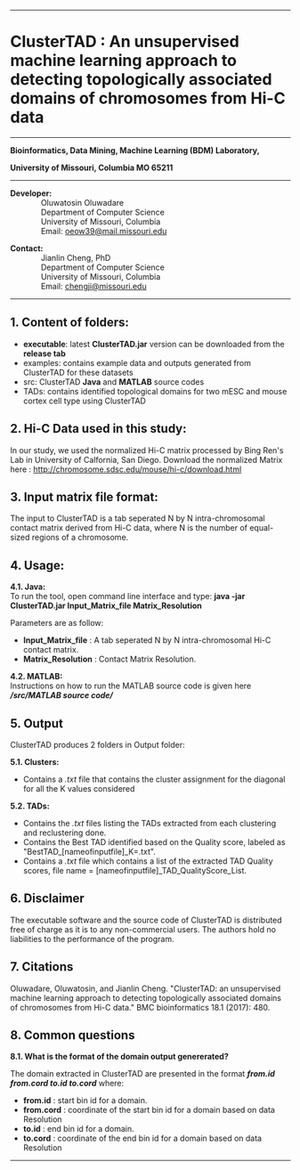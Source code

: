 ------------------------------------------------------------------------------------------------------------------------------------
# ClusterTAD : An unsupervised machine learning approach to detecting topologically associated domains of chromosomes from Hi-C data
------------------------------------------------------------------------------------------------------------------------------------
**Bioinformatics, Data Mining, Machine Learning (BDM) Laboratory,**

**University of Missouri, Columbia MO 65211**

----------------------------------------------------------------------

**Developer:** <br />
		 &nbsp;&nbsp;&nbsp;&nbsp;&nbsp;&nbsp;&nbsp;&nbsp;&nbsp;&nbsp;&nbsp;&nbsp;&nbsp;&nbsp;Oluwatosin Oluwadare <br />
		 &nbsp;&nbsp;&nbsp;&nbsp;&nbsp;&nbsp;&nbsp;&nbsp;&nbsp;&nbsp;&nbsp;&nbsp;&nbsp;&nbsp;Department of Computer Science <br />
		 &nbsp;&nbsp;&nbsp;&nbsp;&nbsp;&nbsp;&nbsp;&nbsp;&nbsp;&nbsp;&nbsp;&nbsp;&nbsp;&nbsp;University of Missouri, Columbia <br />
		 &nbsp;&nbsp;&nbsp;&nbsp;&nbsp;&nbsp;&nbsp;&nbsp;&nbsp;&nbsp;&nbsp;&nbsp;&nbsp;&nbsp;Email: oeow39@mail.missouri.edu 

**Contact:** <br />
		 &nbsp;&nbsp;&nbsp;&nbsp;&nbsp;&nbsp;&nbsp;&nbsp;&nbsp;&nbsp;&nbsp;&nbsp;&nbsp;&nbsp;Jianlin Cheng, PhD <br />
		 &nbsp;&nbsp;&nbsp;&nbsp;&nbsp;&nbsp;&nbsp;&nbsp;&nbsp;&nbsp;&nbsp;&nbsp;&nbsp;&nbsp;Department of Computer Science <br />
		 &nbsp;&nbsp;&nbsp;&nbsp;&nbsp;&nbsp;&nbsp;&nbsp;&nbsp;&nbsp;&nbsp;&nbsp;&nbsp;&nbsp;University of Missouri, Columbia <br />
		 &nbsp;&nbsp;&nbsp;&nbsp;&nbsp;&nbsp;&nbsp;&nbsp;&nbsp;&nbsp;&nbsp;&nbsp;&nbsp;&nbsp;Email: chengji@missouri.edu 
	 
--------------------------------------------------------------------	

**1.	Content of folders:**
-----------------------------------------------------------	
* **executable**: latest **ClusterTAD.jar** version can be downloaded from the **release tab**
* examples: contains example data and outputs generated from ClusterTAD for these datasets 
* src: ClusterTAD **Java** and **MATLAB** source codes
* TADs: contains identified topological domains for two mESC and mouse cortex cell type using ClusterTAD


**2.	Hi-C Data used in this study:**
-----------------------------------------------------------
In our study, we used the normalized Hi-C  matrix processed by Bing Ren's Lab in University of Calfornia, San Diego. 
Download the normalized Matrix here : http://chromosome.sdsc.edu/mouse/hi-c/download.html


**3.	Input matrix file format:**
-----------------------------------------------------------
The input to ClusterTAD is a tab seperated N by N intra-chromosomal contact matrix derived from Hi-C data, where N is the number of equal-sized regions of a chromosome.


**4.	Usage:**
-----------------------------------------------------------
**4.1. 	Java:** <br />
To run the tool, open command line interface and type: 	 **java -jar ClusterTAD.jar Input_Matrix_file Matrix_Resolution** 

Parameters are as follow:
 *  **Input_Matrix_file** :  A tab seperated N by N intra-chromosomal Hi-C contact matrix.
 *  **Matrix_Resolution** :  Contact Matrix Resolution.

**4.2. MATLAB:**<br />
Instructions on how to run the MATLAB source code is given here **_/src/MATLAB source code/_**



**5.	Output**
-----------------------------------------------------------
ClusterTAD produces 2 folders in Output folder:

**5.1. 	Clusters:**
 * Contains a *.txt* file that contains the cluster assignment for the diagonal for all the K values considered
 
**5.2.	TADs:** 
 *	Contains the *.txt* files listing the TADs extracted from each clustering and reclustering done.
 *	Contains the Best TAD identified based on the Quality score, labeled as "BestTAD_[nameofinputfile]_K=.txt".
 *  Contains a *.txt* file which contains a list of the extracted TAD Quality scores, file name = [nameofinputfile]_TAD_QualityScore_List.


**6. Disclaimer**
-----------------------------------------------------------
The executable software and the source code of ClusterTAD is distributed free of charge as it is to any non-commercial users. The authors hold no liabilities to the performance of the program.

**7. Citations**
-----------------------------------------------------------
Oluwadare, Oluwatosin, and Jianlin Cheng. "ClusterTAD: an unsupervised machine learning approach to detecting topologically associated domains of chromosomes from Hi-C data." BMC bioinformatics 18.1 (2017): 480.

**8. Common questions**
-----------------------------------------------------------
**8.1. 	What is the format of the domain output genererated?**

The domain extracted in ClusterTAD are presented in the format **_from.id	from.cord	to.id	to.cord_** where:
 *  **from.id** :  start bin id for a domain.
 *  **from.cord** :   coordinate of the start bin id for a domain based on data Resolution
 *  **to.id** :  end bin id for a domain.
 *  **to.cord** :   coordinate of the end bin id for a domain based on data Resolution

-----------------------------------------------------------
